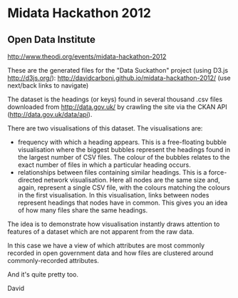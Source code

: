 # Midata Hackathon 2012
## Open Data Institute
http://www.theodi.org/events/midata-hackathon-2012

These are the generated files for the "Data Suckathon" project (using D3.js http://d3js.org/):
http://davidcarboni.github.io/midata-hackathon-2012/ (use next/back links to navigate)

The dataset is the headings (or keys) found in several thousand .csv files downloaded from http://data.gov.uk/ by crawling the site via the CKAN API (http://data.gov.uk/data/api).

There are two visualisations of this dataset. The visualisations are:
 * frequency with which a heading appears. This is a free-floating bubble visualisation where the biggest bubbles represent the headings found in the largest number of CSV files. The colour of the bubbles relates to the exact number of files in which a particular heading occurs.
 * relationships between files containing similar headings. This is a force-directed network visualisation. Here all nodes are the same size and, again, represent a single CSV file, with the colours matching the colours in the first visualisation. In this visualisation, links between nodes represent headings that nodes have in common. This gives you an idea of how many files share the same headings.

The idea is to demonstrate how visualisation instantly draws attention to features of a dataset which are not apparent from the raw data.

In this case we have a view of which attributes are most commonly recorded in open government data and how files are clustered around commonly-recorded attributes.

And it's quite pretty too.

David
